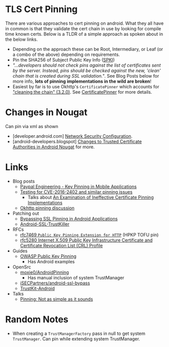 # TLS Cert Pinning

There are various approaches to cert pinning on android. What they all have in common is that they validate the cert chain in use by looking for compile time known certs. Below is a TLDR of a simple approach as spoken about in the below links.

- Depending on the approach these can be Root, Intermediary, or Leaf (or a combo of the above) depending on requirements. 
- Pin the SHA256 of Subject Public Key Info ([SPKI](https://tools.ietf.org/html/rfc5280#section-4.1.2.7))
- _"...developers should not check pins against the list of certificates sent by the server. Instead, pins should be checked against the new, 'clean' chain that is created during SSL validation."_. See Blog Posts below for more info, **lots of pinning implementations in the wild are broken**!
- Easiest by far is to use Okhttp's `CertificatePinner` which accounts for ["cleaning the chain" (3.2.0)](https://github.com/square/okhttp/blob/parent-3.2.0/okhttp/src/main/java/okhttp3/CertificatePinner.java#L149). See [CertificatePinner](https://square.github.io/okhttp/3.x/okhttp/okhttp3/CertificatePinner.html) for more details.

# Changes in Nougat

Can pin via xml as shown 

- [developer.android.com] [Network Security Configuration](http://developer.android.com/preview/features/security-config.html#CertificatePinning).
- [android-developers.blogspot] [Changes to Trusted Certificate Authorities in Android Nougat](http://android-developers.blogspot.co.uk/2016/07/changes-to-trusted-certificate.html) for more. 

# Links

- Blog posts
  - [Paypal Engineering - Key Pinning in Mobile Applications](https://www.paypal-engineering.com/2015/10/14/key-pinning-in-mobile-applications/)
  - [Testing for CVE-2016-2402 and similar pinning issues](https://koz.io/pinning-cve-2016-2402/)
    - Talks about [An Examination of Ineffective Certificate Pinning Implementations](https://www.cigital.com/blog/ineffective-certificate-pinning-implementations/) 
  - [Okhttp pinning discussion](https://github.com/square/okhttp/issues/173) 
- Patching out
  - [Bypassing SSL Pinning in Android Applications](https://serializethoughts.com/2016/08/18/bypassing-ssl-pinning-in-android-applications/)
  - [Android-SSL-TrustKiller](https://github.com/iSECPartners/Android-SSL-TrustKiller/blob/master/src/com/android/SSLTrustKiller/Hook.java)
- RFCs
  - [rfc7469 `Public Key Pinning Extension for HTTP`](https://tools.ietf.org/html/rfc7469) (HPKP TOFU pin)
  - [rfc5280 Internet X.509 Public Key Infrastructure Certificate and Certificate Revocation List (CRL) Profile](https://tools.ietf.org/html/rfc5280)
- Guides  
  - [OWASP Public Key Pinning](https://www.owasp.org/index.php/Certificate_and_Public_Key_Pinning)
    - Has Android examples
- OpenSrc 
  - [moxie0/AndroidPinning](https://github.com/moxie0/AndroidPinning)
    - Has manual inclusion of system TrustManager 
  - [iSECPartners/android-ssl-bypass](https://github.com/iSECPartners/android-ssl-bypass)
  - [TrustKit-Android](https://github.com/datatheorem/TrustKit-Android)
- Talks
  - [Pinning: Not as simple as it sounds](https://usmile.at/symposium/2017/program/kozyrakis)

# Random Notes

- When creating a `TrustManagerFactory` pass in null to get system `TrustManager`. Can pin while extending system TrustManager. 
